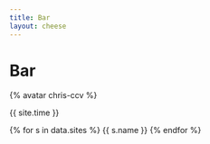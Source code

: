 ```yaml
---
title: Bar
layout: cheese
---
```

# Bar

{% avatar chris-ccv %}

{{ site.time }}

{% for s in data.sites %}
  {{ s.name }}
{% endfor %}
